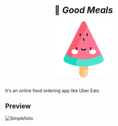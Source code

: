 <h1 align="center">
  🍉 <em>Good Meals</em>
</h1>

<div align="center">
  <img src="./assets/images/icon@3x.png" alt="App brand icon" />
</div>

<br />

It's an online food ordering app like Uber Eats 

## Preview

<img src="https://github.com/Orlando17544/Portafolio/blob/main/src/assets/goodMeals.gif" alt="Simplefolio" width="900px" />
